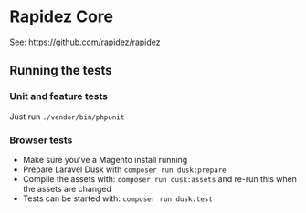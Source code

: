 # Rapidez Core

See: https://github.com/rapidez/rapidez

## Running the tests

### Unit and feature tests

Just run `./vendor/bin/phpunit`

### Browser tests

- Make sure you've a Magento install running
- Prepare Laravel Dusk with `composer run dusk:prepare`
- Compile the assets with: `composer run dusk:assets` and re-run this when the assets are changed
- Tests can be started with: `composer run dusk:test`
